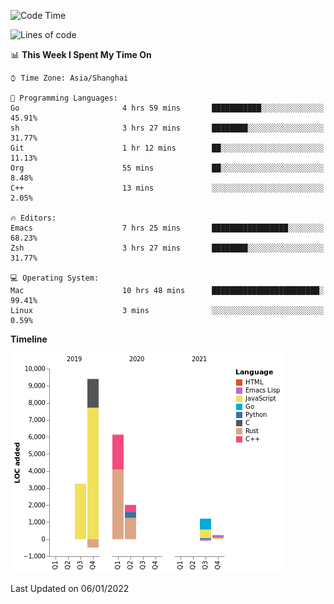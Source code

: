 <!--START_SECTION:waka-->
![Code Time](http://img.shields.io/badge/Code%20Time-549%20hrs%2059%20mins-blue)

![Lines of code](https://img.shields.io/badge/From%20Hello%20World%20I%27ve%20Written-22%20Thousand%20lines%20of%20code-blue)

📊 **This Week I Spent My Time On** 

```text
⌚︎ Time Zone: Asia/Shanghai

💬 Programming Languages: 
Go                       4 hrs 59 mins       ███████████░░░░░░░░░░░░░░   45.91% 
sh                       3 hrs 27 mins       ████████░░░░░░░░░░░░░░░░░   31.77% 
Git                      1 hr 12 mins        ██░░░░░░░░░░░░░░░░░░░░░░░   11.13% 
Org                      55 mins             ██░░░░░░░░░░░░░░░░░░░░░░░   8.48% 
C++                      13 mins             ░░░░░░░░░░░░░░░░░░░░░░░░░   2.05%

🔥 Editors: 
Emacs                    7 hrs 25 mins       █████████████████░░░░░░░░   68.23% 
Zsh                      3 hrs 27 mins       ████████░░░░░░░░░░░░░░░░░   31.77%

💻 Operating System: 
Mac                      10 hrs 48 mins      ████████████████████████░   99.41% 
Linux                    3 mins              ░░░░░░░░░░░░░░░░░░░░░░░░░   0.59%

```

**Timeline**

![Chart not found](https://raw.githubusercontent.com/nasen23/nasen23/master/charts/bar_graph.png) 


 Last Updated on 06/01/2022
<!--END_SECTION:waka-->
